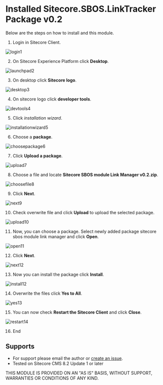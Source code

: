 # Installed Sitecore.SBOS.LinkTracker Package v0.2 
Below are the steps on how to install and this module.

1. Login in Sitecore Client.

![login1](https://cloud.githubusercontent.com/assets/2329372/26503731/b3c6a97e-41f6-11e7-8e1d-f35b1d5aece0.png)

2. On Sitecore Experience Platform click **Desktop**.

![launchpad2](https://cloud.githubusercontent.com/assets/2329372/26503730/b3c4242e-41f6-11e7-8e95-4e87dece20c7.png)

3. On desktop click **Sitecore logo**.

![desktop3](https://cloud.githubusercontent.com/assets/2329372/26503729/b3c261b6-41f6-11e7-868a-116a65d4aeea.png)

4. On sitecore logo click **developer tools**.

![devtools4](https://cloud.githubusercontent.com/assets/2329372/26503732/b3d481b6-41f6-11e7-84f0-e1c45665fb2e.png)

5. Click *installation wizard*.

![installationwizard5](https://cloud.githubusercontent.com/assets/2329372/26503728/b3b49d88-41f6-11e7-8a3e-530eb3284eb4.png)

6. Choose a **package**.

![choosepackage6](https://cloud.githubusercontent.com/assets/2329372/26503725/b3a0c66e-41f6-11e7-9e1f-bb217817fbd1.png)

7. Click **Upload a package**.

![upload7](https://cloud.githubusercontent.com/assets/2329372/26503727/b3a57092-41f6-11e7-8096-6d9b6db1dcee.png)

8. Choose a file and locate **Sitecore SBOS module Link Manager v0.2.zip**.

![choosefile8](https://cloud.githubusercontent.com/assets/2329372/26503723/b39f2c5a-41f6-11e7-936a-9c20192ba4dc.png)

9. Click **Next**.

![next9](https://cloud.githubusercontent.com/assets/2329372/26503724/b3a05eea-41f6-11e7-8d50-88837e00214b.png)

10. Check overwrite file and click **Upload** to upload the selected package.

![upload10](https://cloud.githubusercontent.com/assets/2329372/26503726/b3a0d4ce-41f6-11e7-97d9-8318b0beacb0.png)

11. Now, you can choose a package. Select newly added package sitecore sbos module link manager and click **Open**.

![open11](https://cloud.githubusercontent.com/assets/2329372/26503718/b376a1fe-41f6-11e7-9fe2-275629c85909.png)

12. Click **Next**.

![next12](https://cloud.githubusercontent.com/assets/2329372/26503722/b39018f0-41f6-11e7-939c-e41338b2e44d.png)

13. Now you can install the package click **Install**.

![install12](https://cloud.githubusercontent.com/assets/2329372/26503721/b37b42b8-41f6-11e7-8dcf-16ee28d8b167.png)

14. Overwrite the files click **Yes to All**.

![yes13](https://cloud.githubusercontent.com/assets/2329372/26503719/b377fce8-41f6-11e7-95be-2ebc471a59cf.png)

15. You can now check **Restart the Sitecore Client** and click **Close**.

![restart14](https://cloud.githubusercontent.com/assets/2329372/26503720/b37af9fc-41f6-11e7-87a7-c608ffb56587.png)

16. End

## Supports
+ For support please email the author or [create an issue]().
+ Tested on Sitecore CMS 8.2 Update 1 or later

THIS MODULE IS PROVIDED ON AN "AS IS" BASIS, WITHOUT SUPPORT, WARRANTIES OR CONDITIONS OF ANY KIND.
